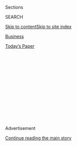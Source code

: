 <div id="app">

<div>

<div>

<div>

<div class="NYTAppHideMasthead css-1q2w90k e1suatyy0">

<div class="section css-ui9rw0 e1suatyy2">

<div class="css-eph4ug er09x8g0">

<div class="css-6n7j50">

</div>

<span class="css-1dv1kvn">Sections</span>

<div class="css-10488qs">

<span class="css-1dv1kvn">SEARCH</span>

</div>

[Skip to content](#site-content)[Skip to site
index](#site-index)

</div>

<div id="masthead-section-label" class="css-1wr3we4 eaxe0e00">

[Business](https://www.nytimes3xbfgragh.onion/section/business)

</div>

<div class="css-10698na e1huz5gh0">

</div>

</div>

<div id="masthead-bar-one" class="section hasLinks css-15hmgas e1csuq9d3">

<div class="css-uqyvli e1csuq9d0">

</div>

<div class="css-1uqjmks e1csuq9d1">

</div>

<div class="css-9e9ivx">

[](https://myaccount.nytimes3xbfgragh.onion/auth/login?response_type=cookie&client_id=vi)

</div>

<div class="css-1bvtpon e1csuq9d2">

[Today’s
Paper](https://www.nytimes3xbfgragh.onion/section/todayspaper)

</div>

</div>

</div>

</div>

<div data-aria-hidden="false">

<div id="site-content" data-role="main">

<div>

<div class="css-1aor85t" style="opacity:0.000000001;z-index:-1;visibility:hidden">

<div class="css-1hqnpie">

<div class="css-epjblv">

<span class="css-17xtcya">[Business](/section/business)</span><span class="css-x15j1o">|</span><span class="css-fwqvlz">C.E.O.s
React After Trump Attacks Merck
Chief</span>

</div>

<div class="css-k008qs">

<div class="css-1iwv8en">

<span class="css-18z7m18"></span>

<div>

</div>

</div>

<span class="css-1n6z4y">https://nyti.ms/2uVHPyO</span>

<div class="css-1705lsu">

<div class="css-4xjgmj">

<div class="css-4skfbu" data-role="toolbar" data-aria-label="Social Media Share buttons, Save button, and Comments Panel with current comment count" data-testid="share-tools">

  - 
  - 
  - 
  - 
    
    <div class="css-6n7j50">
    
    </div>

  - 

</div>

</div>

</div>

</div>

</div>

</div>

<div id="NYT_TOP_BANNER_REGION" class="css-13pd83m">

</div>

<div id="top-wrapper" class="css-1sy8kpn">

<div id="top-slug" class="css-l9onyx">

Advertisement

</div>

[Continue reading the main
story](#after-top)

<div class="ad top-wrapper" style="text-align:center;height:100%;display:block;min-height:250px">

<div id="top" class="place-ad" data-position="top" data-size-key="top">

</div>

</div>

<div id="after-top">

</div>

</div>

<div id="sponsor-wrapper" class="css-1hyfx7x">

<div id="sponsor-slug" class="css-19vbshk">

Supported by

</div>

[Continue reading the main
story](#after-sponsor)

<div id="sponsor" class="ad sponsor-wrapper" style="text-align:center;height:100%;display:block">

</div>

<div id="after-sponsor">

</div>

</div>

<div class="css-1vkm6nb ehdk2mb0">

# C.E.O.s React After Trump Attacks Merck Chief

</div>

<div class="css-xt80pu e12qa4dv0">

<div class="css-18e8msd">

<div class="css-vp77d3 epjyd6m0">

<div class="css-1baulvz">

By [<span class="css-1baulvz last-byline" itemprop="name">David
Gelles</span>](http://www.nytimes3xbfgragh.onion/by/david-gelles)

</div>

</div>

  - Aug. 14,
    2017

  - 
    
    <div class="css-4xjgmj">
    
    <div class="css-d8bdto" data-role="toolbar" data-aria-label="Social Media Share buttons, Save button, and Comments Panel with current comment count" data-testid="share-tools">
    
      - 
      - 
      - 
      - 
        
        <div class="css-6n7j50">
        
        </div>
    
      - 
    
    </div>
    
    </div>

</div>

</div>

<div class="section meteredContent css-1r7ky0e" name="articleBody" itemprop="articleBody">

<div class="css-1fanzo5 StoryBodyCompanionColumn">

<div class="css-53u6y8">

Kenneth C. Frazier, chief executive of Merck, the pharmaceuticals
company, on Monday resigned from President Trump’s [American
Manufacturing
Council](https://www.whitehouse.gov/the-press-office/2017/01/27/president-trump-announces-manufacturing-jobs-initiative)
after the president failed to directly condemn the white nationalist
protesters at the center of violent protests in Charlottesville, Va.,
over the weekend.

“America’s leaders must honor our fundamental values by clearly
rejecting expressions of hatred, bigotry and group supremacy, which run
counter to the American ideal that all people are created equal,” Mr.
Frazier said in a statement. “As C.E.O. of Merck and as a matter of
personal conscience, I feel a responsibility to take a stand against
extremism.”

</div>

</div>

<div class="css-nj25e3">

> [pic.twitter.com/a1PNQZism5](https://t.co/a1PNQZism5)
> 
> — Merck (@Merck)
> [August 14, 2017](https://twitter.com/Merck/status/897065338566791169?ref_src=twsrc%5Etfw)

</div>

<div class="css-1fanzo5 StoryBodyCompanionColumn">

<div class="css-53u6y8">

Less than an hour later, the president took aim at the Merck executive.

Mr. Trump replied swiftly to Mr. Frazier on Twitter, suggesting that
stepping down from the council would give him “more time to LOWER RIPOFF
DRUG PRICES\!”

</div>

</div>

<div class="css-cfo9c3">

</div>

<div class="css-1fanzo5 StoryBodyCompanionColumn">

<div class="css-53u6y8">

Later in the day, President Trump [explicitly condemned hate
groups](https://www.nytimes3xbfgragh.onion/2017/08/14/us/politics/trump-charlottesville-protest.html)
including neo-Nazis and the K.K.K., offering the kind of sharp
denunciation of racism that many critics believed was lacking over the
weekend.

But the president’s remarks came too late for Mr. Frazier, who resigned
early on Monday.

By midday, Mr. Frazier was joined by a handful of other executives as a
voice of dissent in the business community, which has particular sway of
the president, himself a businessman.

Lloyd Blankfein, the chief executive of Goldman Sachs, posted a cryptic
message on Twitter, quoting Abraham Lincoln.

</div>

</div>

<div class="css-cfo9c3">

</div>

<div class="css-1fanzo5 StoryBodyCompanionColumn">

<div class="css-53u6y8">

Tim Cook, the chief executive of Apple, also posted a statement opposing
white supremacy and racism.

</div>

</div>

<div class="css-cfo9c3">

</div>

<div class="css-1fanzo5 StoryBodyCompanionColumn">

<div class="css-53u6y8">

And at least one other chief executive — albeit of a foreign company —
came to Mr. Frazier’s defense. Paul Polman, the chief executive of
Unilever, signaled his support for the Merck boss on Twitter.

</div>

</div>

<div class="css-cfo9c3">

</div>

<div class="css-1fanzo5 StoryBodyCompanionColumn">

<div class="css-53u6y8">

General Electric said in a statement that it “has no tolerance for hate,
bigotry or racism,” but added that its chairman and recently-retired
chief executive, Jeff Immelt, will remain on the manufacturing council
from which Mr. Frazier resigned.

</div>

</div>

<div class="css-cfo9c3">

</div>

<div class="css-1fanzo5 StoryBodyCompanionColumn">

<div class="css-53u6y8">

The chief executive of Intel, Brian Krzanich, who is a member of one of
the president’s advisory councils, said, “There should be no hesitation
in condemning hate speech or white supremacy by name,” and urged the
nation’s leaders to do so.

</div>

</div>

<div class="css-cfo9c3">

</div>

<div class="css-1fanzo5 StoryBodyCompanionColumn">

<div class="css-53u6y8">

Kevin Plank, Under Armour’s chief executive, who is also on one of the
advisory councils, issued a statement denouncing racism and
discrimination. He stopped short of criticizing the president or his
comments about Mr. Frazier.

</div>

</div>

<div class="css-cfo9c3">

</div>

<div class="css-1fanzo5 StoryBodyCompanionColumn">

<div class="css-53u6y8">

With the exception of Mr. Frazier, no other major business leaders were
explicitly distancing themselves from the president’s advisory councils,
or criticizing his response to the events in Charlottesville. Both
Republican and Democratic lawmakers criticized the president’s response,
which [some viewed as muted and
equivocal](https://www.nytimes3xbfgragh.onion/2017/08/12/us/trump-charlottesville-protest-nationalist-riot.html).

But Richard Trumka, the president of AFL-CIO labor federation who is a
member of Mr. Trump’s manufacturing council, said Monday afternoon that
the organization was “assessing our role” with the group.

> “The AFL-CIO has unequivocally denounced the actions of bigoted
> domestic terrorists in Charlottesville and called on the president to
> do the same,” the statement said. “We are aware of the decisions of
> other members of the president’s manufacturing council, which has yet
> to hold any real meeting, and are assessing our role.”

Tom Glocer, the former chief executive of Thomson Reuters, offered his
support for Mr. Frazier on Twitter and called for other chief executives
to step down from the president’s advisory councils. “Ken has stood up
for true American values,” he said.

</div>

</div>

<div class="css-cfo9c3">

</div>

<div class="css-1fanzo5 StoryBodyCompanionColumn">

<div class="css-53u6y8">

This is not the first time the president’s actions have caused a chief
executive to walk away from a seat on one of his advisory councils.

</div>

</div>

<div class="css-1fanzo5 StoryBodyCompanionColumn">

<div class="css-53u6y8">

In February, as Mr. Trump began to implement stringent new immigration
rules, Travis Kalanick, then the chief executive of Uber Technologies,
[left the president’s economic advisory
council](https://www.nytimes3xbfgragh.onion/2017/02/02/technology/uber-ceo-travis-kalanick-trump-advisory-council.html?_r=0).

And after President Trump said he would withdraw the United States from
the Paris climate accord, Elon Musk, Tesla’s chief, and Robert Iger,
Disney’s chief, stepped down from the President’s Strategic and Policy
Forum.

</div>

</div>

<div class="css-cfo9c3">

</div>

<div class="css-1fanzo5 StoryBodyCompanionColumn">

<div class="css-53u6y8">

Even after Mr. Musk and Mr. Iger walked away in the wake of the
president’s withdrawal from the Paris agreement, [most other chief
executives stuck with President
Trump](https://www.nytimes3xbfgragh.onion/interactive/2017/06/02/opinion/trump-paris-climate-reacts-advisors.html).

Today, the same dynamic appears to be playing out.

</div>

</div>

</div>

<div>

</div>

<div>

</div>

<div>

</div>

<div>

<div id="bottom-wrapper" class="css-1ede5it">

<div id="bottom-slug" class="css-l9onyx">

Advertisement

</div>

[Continue reading the main
story](#after-bottom)

<div id="bottom" class="ad bottom-wrapper" style="text-align:center;height:100%;display:block;min-height:90px">

</div>

<div id="after-bottom">

</div>

</div>

</div>

</div>

</div>

## Site Index

<div>

</div>

## Site Information Navigation

  - [© <span>2020</span> <span>The New York Times
    Company</span>](https://help.nytimes3xbfgragh.onion/hc/en-us/articles/115014792127-Copyright-notice)

<!-- end list -->

  - [NYTCo](https://www.nytco.com/)
  - [Contact
    Us](https://help.nytimes3xbfgragh.onion/hc/en-us/articles/115015385887-Contact-Us)
  - [Work with us](https://www.nytco.com/careers/)
  - [Advertise](https://nytmediakit.com/)
  - [T Brand Studio](http://www.tbrandstudio.com/)
  - [Your Ad
    Choices](https://www.nytimes3xbfgragh.onion/privacy/cookie-policy#how-do-i-manage-trackers)
  - [Privacy](https://www.nytimes3xbfgragh.onion/privacy)
  - [Terms of
    Service](https://help.nytimes3xbfgragh.onion/hc/en-us/articles/115014893428-Terms-of-service)
  - [Terms of
    Sale](https://help.nytimes3xbfgragh.onion/hc/en-us/articles/115014893968-Terms-of-sale)
  - [Site
    Map](https://spiderbites.nytimes3xbfgragh.onion)
  - [Help](https://help.nytimes3xbfgragh.onion/hc/en-us)
  - [Subscriptions](https://www.nytimes3xbfgragh.onion/subscription?campaignId=37WXW)

</div>

</div>

</div>

</div>
